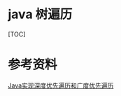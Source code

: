 # java 树遍历

[TOC]

# 参考资料

[Java实现深度优先遍历和广度优先遍历](https://blog.csdn.net/weixin_42289193/article/details/81741756)